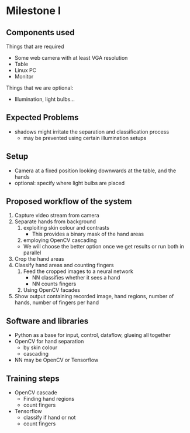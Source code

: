 # Milestone I

## Components used
Things that are required
- Some web camera with at least VGA resolution
- Table
- Linux PC
- Monitor

Things that we are optional:
- Illumination, light bulbs...

## Expected Problems
- shadows might irritate the separation and classification process
  - may be prevented using certain illumination setups

## Setup
- Camera at a fixed position looking downwards at the table, and the hands
- optional: specify where light bulbs are placed

## Proposed workflow of the system
1. Capture video stream from camera
2. Separate hands from background 
    1. exploiting skin colour and contrasts
        - This provides a binary mask of the hand areas
    2. employing OpenCV cascading
    - We will choose the better option once we get results or run both in parallel  
3. Crop the hand areas
4. Classify hand areas and counting fingers
    1. Feed the cropped images to a neural network
        - NN classifies whether it sees a hand
        - NN counts fingers 
    2. Using OpenCV facades
7. Show output containing recorded image, hand regions, number of hands, number of fingers per hand

## Software and libraries
- Python as a base for input, control, dataflow, glueing all together
- OpenCV for hand separation
    - by skin colour
    - cascading
- NN may be OpenCV or Tensorflow 

## Training steps
- OpenCV cascade
    - Finding hand regions
    - count fingers
- Tensorflow
    - classify if hand or not
    - count fingers

